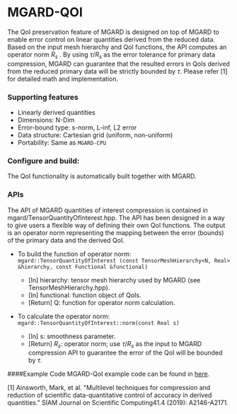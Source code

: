 # MGARD-QOI

The QoI preservation feature of MGARD is designed on top of MGARD to enable error control on linear quantities derived from the reduced data. Based on the input mesh hierarchy and QoI functions, the API computes an operator norm $R_s$ . By using $\tau/R_s$  as the error tolerance for primary data compression, MGARD can guarantee that the resulted errors in QoIs derived from the reduced primary data will be strictly bounded by $\tau$. Please refer [1] for detailed math and implementation. 

### Supporting features
* Linearly derived quantities 
* Dimensions: N-Dim
* Error-bound type: s-norm, L-inf, L2 error
* Data structure: Cartesian grid (uniform, non-uniform)
* Portability: Same as `MGARD-CPU`


### Configure and build:
The QoI functionality is automatically built together with MGARD.

### APIs
The API of MGARD quantities of interest compression is contained in mgard/TensorQuantityOfInterest.hpp. The API has been designed in a way to give users a flexible way of defining their own QoI functions. The output is an operator norm representing the mapping between the error (bounds) of the primary data and the derived QoI.  

* To build the function of operator norm: `mgard::TensorQuantityOfInterest (const TensorMeshHierarchy<N, Real> &hierarchy, const Functional &functional)`

    * [In] hierarchy: tensor mesh hierarchy used by MGARD (see TensorMeshHierarchy.hpp).
    * [In] functional: function object of QoIs.
    * [Return] Q: function for operator norm calculation.

* To calculate the operator norm: `mgard::TensorQuantityOfInterest::norm(const Real s)`
    * [In] s: smoothness parameter.
    * [Return] $R_s$: operator norm; use $\tau/R_s$ as the input to MGARD compression API to guarantee the error of the QoI will be bounded by $\tau$.

####Example Code
MGARD-QoI example code can be found in [here][qoi-example].

[qoi-example]: ../examples/qoi 


[1] Ainsworth, Mark, et al. "Multilevel techniques for compression and reduction of scientific data-quantitative control of accuracy in derived quantities." SIAM Journal on Scientific Computing41.4 (2019): A2146-A2171.
